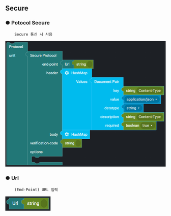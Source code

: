 ## Secure

### ● Potocol Secure

        Secure 통신 시 사용

![](../../../../img/assets/image%20%28173%29.png)

### ● Url

        (End-Point) URL 입력

![](../../../../img/assets/image%20%2849%29.png)
